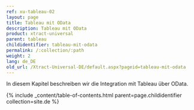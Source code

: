 ```yaml
---
ref: xu-tableau-02
layout: page
title: Tableau mit OData
description: Tableau mit OData
product: xtract-universal
parent: tableau
childidentifier: tableau-mit-odata
permalink: /:collection/:path
weight: 2
lang: de_DE
old_url: /Xtract-Universal-DE/default.aspx?pageid=tableau-mit-odata
---
```


In diesem Kapitel beschreiben wir die Integration mit Tableau über OData. 


{% include _content/table-of-contents.html parent=page.childidentifier collection=site.de %}